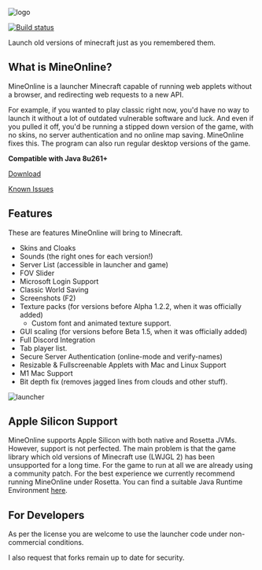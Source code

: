 ![logo](mineonlinelogo.png)

[![Build status](https://ci.appveyor.com/api/projects/status/hd3fpaffd9qqqx6d?branch=main&svg=true)](https://ci.appveyor.com/project/ahnewark/mineonline)

Launch old versions of minecraft just as you remembered them.

## What is MineOnline?
MineOnline is a launcher Minecraft capable of running web applets without a browser, and redirecting web requests to a new API.

For example, if you wanted to play classic right now, you'd have no way to launch it without a lot of outdated vulnerable software and luck. And even if you pulled it off, you'd be running a stipped down version of the game, with no skins, no server authentication and no online map saving. MineOnline fixes this. The program can also run regular desktop versions of the game.

**Compatible with Java 8u261+**

[Download](https://github.com/ahnewark/MineOnline/releases/latest)

[Known Issues](https://github.com/ahnewark/MineOnline/discussions/300)

## Features
These are features MineOnline will bring to Minecraft.

- Skins and Cloaks
- Sounds (the right ones for each version!)
- Server List (accessible in launcher and game)
- FOV Slider
- Microsoft Login Support
- Classic World Saving
- Screenshots (F2)
- Texture packs (for versions before Alpha 1.2.2, when it was officially added)
  - Custom font and animated texture support.
- GUI scaling (for versions before Beta 1.5, when it was officially added)
- Full Discord Integration
- Tab player list.
- Secure Server Authentication (online-mode and verify-names)
- Resizable & Fullscreenable Applets with Mac and Linux Support
- M1 Mac Support
- Bit depth fix (removes jagged lines from clouds and other stuff).

![launcher](launcherdemo.png)

## Apple Silicon Support
MineOnline supports Apple Silicon with both native and Rosetta JVMs. However, support is not perfected. The main problem is that the game library which old versions of Minecraft use (LWJGL 2) has been unsupported for a long time. For the game to run at all we are already using a community patch.
For the best experience we currently recommend running MineOnline under Rosetta. You can find a suitable Java Runtime Environment [here](https://www.azul.com/downloads/?version=java-8-lts&os=macos&architecture=x86-64-bit&package=jdk).

## For Developers
As per the license you are welcome to use the launcher code under non-commercial conditions.

I also request that forks remain up to date for security.
